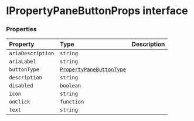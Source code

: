 # IPropertyPaneButtonProps interface










### Properties

| Property	   | Type	| Description|
|:-------------|:-------|:-----------|
|`ariaDescription`      | `string` |  |
|`ariaLabel`      | `string` |  |
|`buttonType`      | [`PropertyPaneButtonType`](../sp-client-preview/propertypanebuttontype.md) |  |
|`description`      | `string` |  |
|`disabled`      | `boolean` |  |
|`icon`      | `string` |  |
|`onClick`      | `function` |  |
|`text`      | `string` |  |





